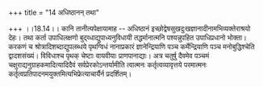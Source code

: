 +++
title = "14 अधिष्ठानन् तथा"

+++
।।18.14।। कानि तानीत्यपेक्षायामाह -- अधिष्ठानं
इच्छोद्वेषसुखदुःखज्ञानादीनामभिव्यक्तेराश्रयो देहः। तथा कर्ता उपाधिलक्षणो
बुद्य्धाद्युपाध्यनुविधायी तद्धर्मानात्मनि पश्यन्नुपहित उपाधिप्रधानो
भोक्ता। करकणं च श्रोत्रादिशब्दाद्युपलब्धये पृथग्विधं नानाप्रकारं
ज्ञानेन्द्रियाणि पञ्च कर्मेन्द्रियाणि पञ्च मनोबुद्धिश्चेति द्वादशसंख्यं।
विविधाश्च पृथक् चेष्टाः वायवीयाः प्राणपानाद्याः। अत्र चतुर्षु दैवमेव
पञ्चमं चक्षुराद्यनुग्राहकमादित्यादिदैवं सर्वप्रेरकोऽन्तर्यामीति
त्वात्मनः कर्तृत्वव्यावृत्तये परमात्मनः
कर्तृत्वप्रतिपादनमयुक्तमित्यभिफ्रेत्याचार्यैर्न प्रदर्शितम्।

